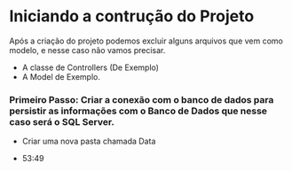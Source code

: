 # Iniciando a contrução do Projeto

Após a criação do projeto podemos excluir alguns arquivos que vem como modelo, e nesse caso não vamos precisar.

- A classe de Controllers (De Exemplo)
- A Model de Exemplo.

### Primeiro Passo: Criar a conexão com o banco de dados para persistir as informações com o Banco de Dados que nesse caso será o SQL Server. 

- Criar uma nova pasta chamada Data

  



- 53:49
